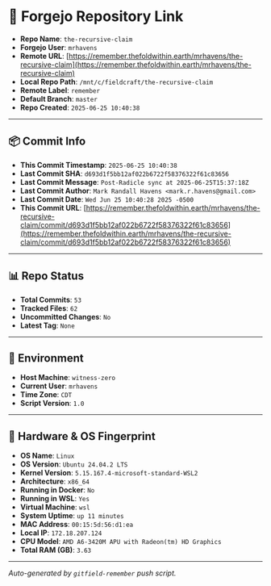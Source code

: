 # 🔗 Forgejo Repository Link

- **Repo Name**: `the-recursive-claim`
- **Forgejo User**: `mrhavens`
- **Remote URL**: [https://remember.thefoldwithin.earth/mrhavens/the-recursive-claim](https://remember.thefoldwithin.earth/mrhavens/the-recursive-claim)
- **Local Repo Path**: `/mnt/c/fieldcraft/the-recursive-claim`
- **Remote Label**: `remember`
- **Default Branch**: `master`
- **Repo Created**: `2025-06-25 10:40:38`

---

## 📦 Commit Info

- **This Commit Timestamp**: `2025-06-25 10:40:38`
- **Last Commit SHA**: `d693d1f5bb12af022b6722f58376322f61c83656`
- **Last Commit Message**: `Post-Radicle sync at 2025-06-25T15:37:18Z`
- **Last Commit Author**: `Mark Randall Havens <mark.r.havens@gmail.com>`
- **Last Commit Date**: `Wed Jun 25 10:40:28 2025 -0500`
- **This Commit URL**: [https://remember.thefoldwithin.earth/mrhavens/the-recursive-claim/commit/d693d1f5bb12af022b6722f58376322f61c83656](https://remember.thefoldwithin.earth/mrhavens/the-recursive-claim/commit/d693d1f5bb12af022b6722f58376322f61c83656)

---

## 📊 Repo Status

- **Total Commits**: `53`
- **Tracked Files**: `62`
- **Uncommitted Changes**: `No`
- **Latest Tag**: `None`

---

## 🧭 Environment

- **Host Machine**: `witness-zero`
- **Current User**: `mrhavens`
- **Time Zone**: `CDT`
- **Script Version**: `1.0`

---

## 🧬 Hardware & OS Fingerprint

- **OS Name**: `Linux`
- **OS Version**: `Ubuntu 24.04.2 LTS`
- **Kernel Version**: `5.15.167.4-microsoft-standard-WSL2`
- **Architecture**: `x86_64`
- **Running in Docker**: `No`
- **Running in WSL**: `Yes`
- **Virtual Machine**: `wsl`
- **System Uptime**: `up 11 minutes`
- **MAC Address**: `00:15:5d:56:d1:ea`
- **Local IP**: `172.18.207.124`
- **CPU Model**: `AMD A6-3420M APU with Radeon(tm) HD Graphics`
- **Total RAM (GB)**: `3.63`

---

_Auto-generated by `gitfield-remember` push script._
